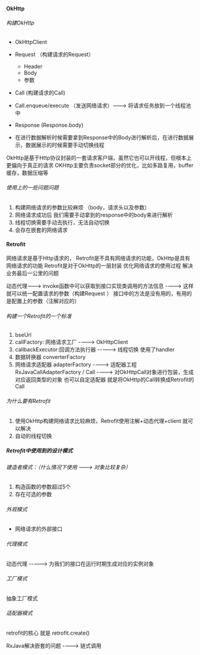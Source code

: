 #### OkHttp
###### 构建OkHttp
- OkHttpClient
- Request （构建请求的Request）
    - Header
    - Body
    - 参数
    
- Call (构建请求的Call)
- Call.enqueue/execute （发送网络请求）---> 将请求任务放到一个线程池中
- Response (Response.body)
- 在进行数据解析时候需要拿到Response中的Body进行解析后，在进行数据展示，数据展示的时候需要手动切换线程

OkHttp是基于Http协议封装的一套请求客户端，虽然它也可以开线程，但根本上更偏向于真正的请求
OKHttp主要负责socket部分的优化，比如多路复用，buffer缓存，数据压缩等



###### 使用上的一些问题问题

1. 构建网络请求的参数比较麻烦 （body，请求头以及参数）
2. 网络请求成功后 我们需要手动拿到的response中的body来进行解析
3. 线程切换需要手动去执行，无法自动切换
4. 会存在嵌套的网络请求


#### Retrofit

网络请求是基于Http请求的，
Retrofit是不具有网络请求的功能，OkHttp是具有网络请求的功能
Retrofit是对于OkHttp的一层封装
优化网络请求的使用过程
解决业务最后一公里的问题

动态代理---> invoke函数中可以获取到接口实现类调用的方法信息 ----> 这样就可以统一配置请求的参数（构建Request ）
接口中的方法是没有用的，有用的是配置上的参数（注解对应的）

###### 构建一个Retrofit的一个标准
1. bseUrl
2. callFactory: 网络请求工厂 ----> OkHttpClient
3. callbackExecutor:回调方法执行器 -----> 线程切换 使用了handler
4. 数据转换器 converterFactory
5. 网络请求适配器 adapterFactory ----> 适配器工程 RxJavaCallAdapterFactory / Call 
 ----> 对OkHttpCall对象进行包装，生成对应返回类型的对象
也可以自定适配器 就是将OkHttp的Call转换成Retrofit的Call

###### 为什么要有Retrofit
1.  使用OkHttp构建网络请求比较麻烦，Retrofit使用注解+动态代理+client 就可以解决
2.  自动的线程切换

##### Retrofit中使用到的设计模式

###### 建造者模式：（什么情况下使用 ---> 对象比较复杂）
1. 构造函数的参数超过5个
2. 存在可选的参数

###### 外观模式
- 网络请求的外部接口

###### 代理模式
动态代理 -----> 为我们的接口在运行时期生成对应的实例对象

###### 工厂模式
抽象工厂模式

###### 适配器模式

retrofit的核心 就是 retrofit.create()

RxJava解决嵌套的问题 ----> 链式调用
